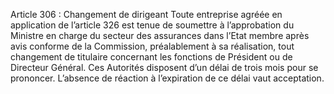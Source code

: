 Article 306 : Changement de dirigeant
Toute entreprise agréée en application de l’article 326 est tenue de soumettre à l’approbation du Ministre en charge du secteur des assurances dans l’Etat membre après avis conforme de la Commission, préalablement à sa réalisation, tout changement de titulaire concernant les fonctions de Président ou de Directeur Général.
Ces Autorités disposent d’un délai de trois mois pour se prononcer. L’absence de réaction à l’expiration de ce délai vaut acceptation.